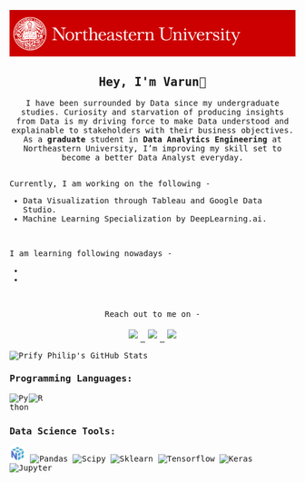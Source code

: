 
![](neu.gif)

<h2 align='middle'><samp> Hey, I'm <b>Varun</b>👋</samp></h1>

<samp>

<p align="center" >
    I have been surrounded by Data since my undergraduate studies. Curiosity and starvation of producing insights from Data is my driving force to make Data understood and explainable to stakeholders with their business objectives.<br> As a <b>graduate</b> student in <b>Data Analytics Engineering</b> at Northeastern University, I’m improving my skill set to become a better Data Analyst everyday.
<br>
<br>

Currently, I am working on the following - 

- Data Visualization through Tableau and Google Data Studio.
- Machine Learning Specialization by DeepLearning.ai.
<br>

I am learning following nowadays - 

- 
- 

<br>

<p align='center'>Reach out to me on -</align>
<p align="center">
  <a href="https://www.instagram.com/varun__vyas/">
    <img src="https://raw.githubusercontent.com/alexnaiman/alexnaiman/master/resources/instagram.webp" height="35px" style="margin: 5px;" />
  </a>
  <a href="https://www.linkedin.com/in/varun9vyas/">
    <img src="https://raw.githubusercontent.com/alexnaiman/alexnaiman/master/resources/linkedin.webp" height="35px" style="margin: 5px;" />
  </a>
  <a href="mailto:vyas.va@northeastern.edu">
    <img src="https://raw.githubusercontent.com/alexnaiman/alexnaiman/master/resources/gmail.png" height="30px" style="margin: 5px;" />
  </a>
</p>


![Prify Philip's GitHub Stats](https://github-readme-stats.vercel.app/api?username=vyas-varun&hide=["stars"]&show_icons=true)




### Programming Languages:
<img align="left" alt="Python" width="34px" src="https://seeklogo.com/images/P/python-logo-C50EED1930-seeklogo.com.png" />
<img align="left" alt="R" width="26px" src="https://img.icons8.com/fluency/512/r-project.png" />

<br />
<br />


### Data Science Tools:

<p float='left'>
<img alt="Numpy" height="28px" src="https://raw.githubusercontent.com/valohai/ml-logos/5127528b5baadb77a6ea4b999a47b4e86bf0f98b/numpy.svg"/>
<img alt="Pandas" height="32px" src="https://www.adictosaltrabajo.com/wp-content/uploads/2020/12/1200px-Pandas_logo.svg_.png"/>
<img  alt="Scipy" height="28px" src="https://www.fullstackpython.com/img/logos/scipy.png" />
<img alt="Sklearn" height="28px" src="https://c0.klipartz.com/pngpicture/39/4/sticker-png-logo-scikit-learn-python-github-machine-learning-text-orange-logo-computer-wallpaper-desktop-wallpaper.png" />
<img  alt="Tensorflow" height="28px" src="https://raw.githubusercontent.com/valohai/ml-logos/5127528b5baadb77a6ea4b999a47b4e86bf0f98b/tensorflow-tf.svg" />
<img  alt="Keras" height="28px" src="https://raw.githubusercontent.com/valohai/ml-logos/5127528b5baadb77a6ea4b999a47b4e86bf0f98b/keras.svg" /> 
<img  alt="Jupyter" height="32px" src="https://iconape.com/wp-content/files/si/370990/svg/370990.svg" />
